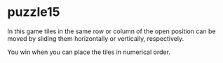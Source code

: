 # puzzle15

In this game tiles in the same row or column of the open position can be moved by sliding them horizontally or vertically, respectively.



You win when you can place the tiles in numerical order.

